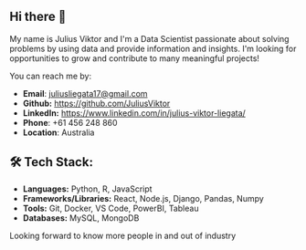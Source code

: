 ## Hi there 👋

My name is Julius Viktor and I'm a Data Scientist passionate about solving problems by using data and provide information and insights. I'm looking for opportunities to grow and contribute to many meaningful projects!

You can reach me by:
 - **Email**: juliusliegata17@gmail.com
 - **Github:** https://github.com/JuliusViktor
 - **LinkedIn:** https://www.linkedin.com/in/julius-viktor-liegata/
 - **Phone**: +61 456 248 860
 - **Location**: Australia

## 🛠 Tech Stack:
 - **Languages:** Python, R, JavaScript
 - **Frameworks/Libraries:** React, Node.js, Django, Pandas, Numpy
 - **Tools:** Git, Docker, VS Code, PowerBI, Tableau
 - **Databases:** MySQL, MongoDB

Looking forward to know more people in and out of industry
<!--
**JuliusViktor/JuliusViktor** is a ✨ _special_ ✨ repository because its `README.md` (this file) appears on your GitHub profile.

Here are some ideas to get you started:

- 🔭 I’m currently working on ...
- 🌱 I’m currently learning ...
- 👯 I’m looking to collaborate on ...
- 🤔 I’m looking for help with ...
- 💬 Ask me about ...
- 📫 How to reach me: ...
- 😄 Pronouns: ...
- ⚡ Fun fact: ...
-->

